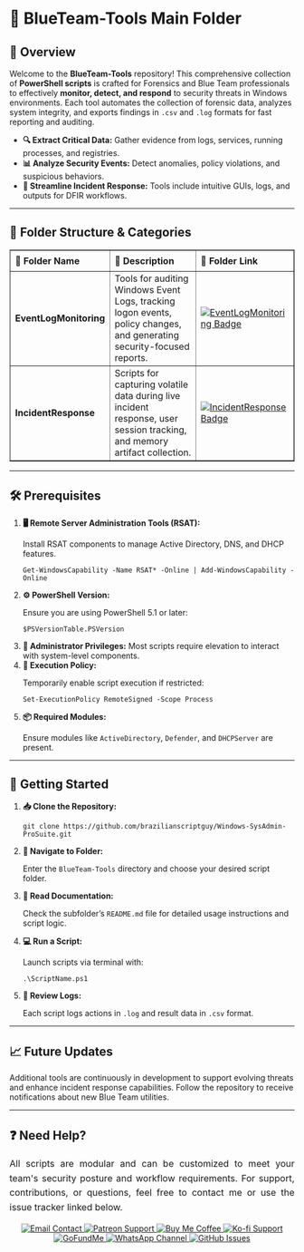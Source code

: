 <div>
  <h1>🔵 BlueTeam-Tools Main Folder</h1>

  <h2>📄 Overview</h2>
  <p>
    Welcome to the <strong>BlueTeam-Tools</strong> repository! This comprehensive collection of 
    <strong>PowerShell scripts</strong> is crafted for Forensics and Blue Team professionals to effectively 
    <strong>monitor, detect, and respond</strong> to security threats in Windows environments.
    Each tool automates the collection of forensic data, analyzes system integrity, and exports findings in 
    <code>.csv</code> and <code>.log</code> formats for fast reporting and auditing.
  </p>

  <ul>
    <li><strong>🔍 Extract Critical Data:</strong> Gather evidence from logs, services, running processes, and registries.</li>
    <li><strong>📊 Analyze Security Events:</strong> Detect anomalies, policy violations, and suspicious behaviors.</li>
    <li><strong>🧰 Streamline Incident Response:</strong> Tools include intuitive GUIs, logs, and outputs for DFIR workflows.</li>
  </ul>

  <hr />

  <h2>📁 Folder Structure & Categories</h2>
  <table border="1" style="border-collapse: collapse; width: 100%; text-align: left;">
    <thead>
      <tr>
        <th style="padding: 8px;">📂 Folder Name</th>
        <th style="padding: 8px;">📝 Description</th>
        <th style="padding: 8px;">🔗 Folder Link</th>
      </tr>
    </thead>
    <tbody>
      <tr>
        <td><strong>EventLogMonitoring</strong></td>
        <td>Tools for auditing Windows Event Logs, tracking logon events, policy changes, and generating security-focused reports.</td>
        <td>
          <a href="EventLogMonitoring/README.md" target="_blank">
            <img src="https://img.shields.io/badge/EventLog%20Monitoring-README-blue?style=for-the-badge&logo=github" alt="EventLogMonitoring Badge">
          </a>
        </td>
      </tr>
      <tr>
        <td><strong>IncidentResponse</strong></td>
        <td>Scripts for capturing volatile data during live incident response, user session tracking, and memory artifact collection.</td>
        <td>
          <a href="IncidentResponse/README.md" target="_blank">
            <img src="https://img.shields.io/badge/Incident%20Response-README-blue?style=for-the-badge&logo=github" alt="IncidentResponse Badge">
          </a>
        </td>
      </tr>
    </tbody>
  </table>

  <hr />

  <h2>🛠️ Prerequisites</h2>
  <ol>
    <li>
      <strong>🖥️ Remote Server Administration Tools (RSAT):</strong>
      <p>Install RSAT components to manage Active Directory, DNS, and DHCP features.</p>
      <pre><code>Get-WindowsCapability -Name RSAT* -Online | Add-WindowsCapability -Online</code></pre>
    </li>
    <li>
      <strong>⚙️ PowerShell Version:</strong>
      <p>Ensure you are using PowerShell 5.1 or later:</p>
      <pre><code>$PSVersionTable.PSVersion</code></pre>
    </li>
    <li><strong>🔑 Administrator Privileges:</strong> Most scripts require elevation to interact with system-level components.</li>
    <li>
      <strong>🔐 Execution Policy:</strong>
      <p>Temporarily enable script execution if restricted:</p>
      <pre><code>Set-ExecutionPolicy RemoteSigned -Scope Process</code></pre>
    </li>
    <li>
      <strong>📦 Required Modules:</strong>
      <p>Ensure modules like <code>ActiveDirectory</code>, <code>Defender</code>, and <code>DHCPServer</code> are present.</p>
    </li>
  </ol>

  <hr />

  <h2>🚀 Getting Started</h2>
  <ol>
    <li>
      <strong>📥 Clone the Repository:</strong>
      <pre><code>git clone https://github.com/brazilianscriptguy/Windows-SysAdmin-ProSuite.git</code></pre>
    </li>
    <li>
      <strong>📂 Navigate to Folder:</strong>
      <p>Enter the <code>BlueTeam-Tools</code> directory and choose your desired script folder.</p>
    </li>
    <li>
      <strong>📘 Read Documentation:</strong>
      <p>Check the subfolder’s <code>README.md</code> file for detailed usage instructions and script logic.</p>
    </li>
    <li>
      <strong>💻 Run a Script:</strong>
      <p>Launch scripts via terminal with:</p>
      <pre><code>.\ScriptName.ps1</code></pre>
    </li>
    <li>
      <strong>📑 Review Logs:</strong>
      <p>Each script logs actions in <code>.log</code> and result data in <code>.csv</code> format.</p>
    </li>
  </ol>

  <hr />

  <h2>📈 Future Updates</h2>
  <p>
    Additional tools are continuously in development to support evolving threats and enhance incident response capabilities. 
    Follow the repository to receive notifications about new Blue Team utilities.
  </p>

  <hr />

  <h2>❓ Need Help?</h2>
  <p style="text-align: justify; font-size: 16px; line-height: 1.6;">
    All scripts are modular and can be customized to meet your team's security posture and workflow requirements.
    For support, contributions, or questions, feel free to contact me or use the issue tracker linked below.
  </p>

  <div align="center">
    <a href="mailto:luizhamilton.lhr@gmail.com" target="_blank">
      <img src="https://img.shields.io/badge/Email-luizhamilton.lhr@gmail.com-D14836?style=for-the-badge&logo=gmail" alt="Email Contact">
    </a>
    <a href="https://www.patreon.com/brazilianscriptguy" target="_blank">
      <img src="https://img.shields.io/badge/Support%20Me-Patreon-red?style=for-the-badge&logo=patreon" alt="Patreon Support">
    </a>
    <a href="https://buymeacoffee.com/brazilianscriptguy" target="_blank">
      <img src="https://img.shields.io/badge/Buy%20Me%20a%20Coffee-yellow?style=for-the-badge&logo=buymeacoffee" alt="Buy Me Coffee">
    </a>
    <a href="https://ko-fi.com/brazilianscriptguy" target="_blank">
      <img src="https://img.shields.io/badge/Ko--fi-Support-blue?style=for-the-badge&logo=kofi" alt="Ko-fi Support">
    </a>
    <a href="https://www.gofundme.com/f/brazilianscriptguy" target="_blank">
      <img src="https://img.shields.io/badge/GoFundMe-Donate-green?style=for-the-badge&logo=gofundme" alt="GoFundMe">
    </a>
    <a href="https://whatsapp.com/channel/0029VaEgqC50G0XZV1k4Mb1c" target="_blank">
      <img src="https://img.shields.io/badge/Join%20Us-WhatsApp-25D366?style=for-the-badge&logo=whatsapp" alt="WhatsApp Channel">
    </a>
    <a href="https://github.com/brazilianscriptguy/Windows-SysAdmin-ProSuite/issues" target="_blank">
      <img src="https://img.shields.io/badge/Report%20Issues-GitHub-blue?style=for-the-badge&logo=github" alt="GitHub Issues">
    </a>
  </div>
</div>
